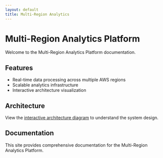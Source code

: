 ```yaml
---
layout: default
title: Multi-Region Analytics
---
```


# Multi-Region Analytics Platform

Welcome to the Multi-Region Analytics Platform documentation.

## Features

- Real-time data processing across multiple AWS regions
- Scalable analytics infrastructure
- Interactive architecture visualization

## Architecture

View the [interactive architecture diagram](architecture.html) to understand the system design.

## Documentation

This site provides comprehensive documentation for the Multi-Region Analytics Platform.
